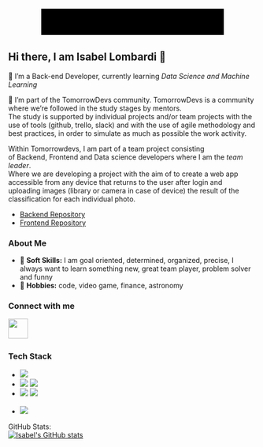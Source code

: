 <div align="center">

![Welcome](gifs/welcome_black.gif)

</div>

## Hi there, I am Isabel Lombardi 👋
    
<p>
🔹 I’m a Back-end Developer, currently learning <i>Data Science and Machine Learning</i>

🔹 I’m part of the TomorrowDevs community. TomorrowDevs is a community where we’re followed in the study stages by mentors. 
<br>The study is supported by individual projects and/or team projects with the use of tools (github, trello, slack) and with the use of agile methodology and best practices,  in order to simulate as much as possible the work activity.

Within Tomorrowdevs, I am part of a team project consisting <br> of Backend, Frontend and Data science developers where I am the <i>team leader</i>.
<br>Where we are developing a project with the aim of to create a web app accessible from any device that returns to the user after login and uploading images (library or camera in case of device) the result of the classification for each individual photo.
<ul>
    <li><a href= "https://github.com/isabel-lombardi/be_cat_image">Backend Repository</a></li>
    <li><a href= "https://github.com/isabel-lombardi/fe_cat_image">Frontend Repository</a></li>
</p></ul>




<h3>About Me</h3>
<p><ul>
    <li> 🔹 <b>Soft Skills:</b> I am goal oriented, determined, organized, precise, I always want to learn something new, great team player, problem solver and funny</li>
    <li> 🔹 <b>Hobbies:</b> code, video game, finance, astronomy </li>
</p></ul>



<h3>Connect with me</h3>
<p>
<a href= "https://www.linkedin.com/in/isabel-lombardi-a190a5201/"><img src="https://cdn4.iconfinder.com/data/icons/social-messaging-ui-color-shapes-2-free/128/social-linkedin-circle-512.png" height="40" width="40"/></a>
</p>


<h3>Tech Stack</h3>
<p><ul>
    <li><img src="https://img.shields.io/badge/-Python-333333?style=flat&logo=Python"></li>
    <li><img src="https://img.shields.io/badge/-Flask-333333?style=flat&logo=Flask"> <img src="https://img.shields.io/badge/-Django-333333?style=flat&logo=Django"></li>
    <li><img src="https://img.shields.io/badge/-Git-333333?style=flat&logo=Git"> <img src="https://img.shields.io/badge/-GitHub-333333?style=flat&logo=GitHub"></li><br>
    <li><img src="https://img.shields.io/badge/-PyCharm-333333?style=flat&logo=PyCharm"></li>
</p></ul>


 
GitHub Stats:   
[![Isabel's GitHub stats](https://github-readme-stats.vercel.app/api?username=isabel-lombardi&show_icons=true&theme=radical)](https://github.com/isabel-lombardi/github-readme-stats)

<!--
**isabel-lombardi/isabel-lombardi** is a ✨ _special_ ✨ repository because its `README.md` (this file) appears on your GitHub profile.

Here are some ideas to get you started:

-  I’m currently working on ...

- 🤔 I’m looking for help with ...
- 💬 Ask me about ...
 ...
- 😄 Pronouns: ...

-->
